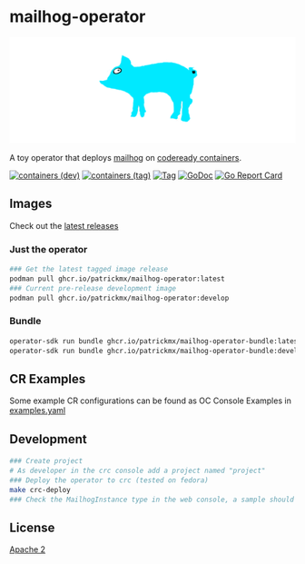 # mailhog-operator

![mailhog-operator](hack/mailhog-operator-wdn.png "mailhog-operator")

A toy operator that deploys [mailhog](https://github.com/mailhog/MailHog) on [codeready containers](https://github.com/code-ready/crc).

[![containers (dev)](https://github.com/patrickmx/mailhog-operator/actions/workflows/containers_develop.yml/badge.svg)](https://github.com/patrickmx/mailhog-operator/actions/workflows/containers_develop.yml)
[![containers (tag)](https://github.com/patrickmx/mailhog-operator/actions/workflows/containers_tag.yml/badge.svg)](https://github.com/patrickmx/mailhog-operator/actions/workflows/containers_tag.yml)
[![Tag](https://img.shields.io/github/v/tag/patrickmx/mailhog-operator?sort=semver)](https://github.com/patrickmx/mailhog-operator/tags)
[![GoDoc](https://godoc.org/goimports.patrick.mx/mailhog-operator?status.svg)](http://godoc.org/goimports.patrick.mx/mailhog-operator)
[![Go Report Card](https://goreportcard.com/badge/goimports.patrick.mx/mailhog-operator)](https://goreportcard.com/report/goimports.patrick.mx/mailhog-operator)

## Images

Check out the [latest releases](https://github.com/patrickmx/mailhog-operator/pkgs/container/mailhog-operator)

### Just the operator

```bash
### Get the latest tagged image release
podman pull ghcr.io/patrickmx/mailhog-operator:latest
### Current pre-release development image
podman pull ghcr.io/patrickmx/mailhog-operator:develop
```

### Bundle

```bash
operator-sdk run bundle ghcr.io/patrickmx/mailhog-operator-bundle:latest
operator-sdk run bundle ghcr.io/patrickmx/mailhog-operator-bundle:develop
```

## CR Examples

Some example CR configurations can be found as OC Console Examples in [examples.yaml](config/codeready/mailhogInstance_console_examples.yaml)

## Development

```bash
### Create project
# As developer in the crc console add a project named "project"
### Deploy the operator to crc (tested on fedora)
make crc-deploy
### Check the MailhogInstance type in the web console, a sample should be ready to go
```

## License

[Apache 2](LICENSE)
